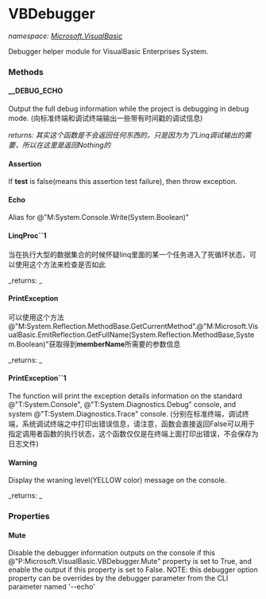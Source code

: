 ﻿
# VBDebugger
_namespace: [Microsoft.VisualBasic](N-Microsoft.VisualBasic.md)_

Debugger helper module for VisualBasic Enterprises System.

### Methods

#### __DEBUG_ECHO
Output the full debug information while the project is debugging in debug mode.
 (向标准终端和调试终端输出一些带有时间戳的调试信息)

_returns: 其实这个函数是不会返回任何东西的，只是因为为了Linq调试输出的需要，所以在这里是返回Nothing的_
#### Assertion
If **test** is false(means this assertion test failure), then throw exception.
#### Echo
Alias for @"M:System.Console.Write(System.Boolean)"
#### LinqProc``1
当在执行大型的数据集合的时候怀疑linq里面的某一个任务进入了死循环状态，可以使用这个方法来检查是否如此

_returns: _
#### PrintException
可以使用这个方法@"M:System.Reflection.MethodBase.GetCurrentMethod".@"M:Microsoft.VisualBasic.EmitReflection.GetFullName(System.Reflection.MethodBase,System.Boolean)"获取得到**memberName**所需要的参数信息

_returns: _
#### PrintException``1
The function will print the exception details information on the standard @"T:System.Console", @"T:System.Diagnostics.Debug" console, and system @"T:System.Diagnostics.Trace" console.
 (分别在标准终端，调试终端，系统调试终端之中打印出错误信息，请注意，函数会直接返回False可以用于指定调用者函数的执行状态，这个函数仅仅是在终端上面打印出错误，不会保存为日志文件)
#### Warning
Display the wraning level(YELLOW color) message on the console.

_returns: _


### Properties

#### Mute
Disable the debugger information outputs on the console if this @"P:Microsoft.VisualBasic.VBDebugger.Mute" property is set to True, 
 and enable the output if this property is set to False. 
 NOTE: this debugger option property can be overrides by the debugger parameter from the CLI parameter named '--echo'

